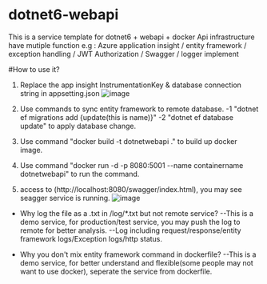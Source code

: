 # dotnet6-webapi
This is a service template for dotnet6 + webapi + docker
Api infrastructure have mutiple function e.g : Azure application insight / entity framework / exception handling / JWT Authorization / Swagger / logger implement

#How to use it?
1. Replace the app insight InstrumentationKey & database connection string in appsetting.json
   ![image](https://github.com/Wayne5888/dotnet6-webapi/assets/63963809/128b84f4-1021-40ac-b7e2-cdda7a160eb1)

2. Use commands to sync entity framework to remote database.
   -1 "dotnet ef migrations add {update(this is name)}"
   -2 "dotnet ef database update" to apply database change.

3. Use command "docker build -t dotnetwebapi ." to build up docker image.

4. Use command "docker run -d -p 8080:5001 --name containername dotnetwebapi" to run the command.

5. access to (http://localhost:8080/swagger/index.html), you may see seagger service is running.
![image](https://github.com/Wayne5888/dotnet6-webapi/assets/63963809/dc4c6b29-35ec-4534-95b0-35c2e368122f)



* Why log the file as a .txt in /log/*.txt but not remote service?
   --This is a demo service, for production/test service, you may push the log to remote for better analysis.
   --Log including request/response/entity framework logs/Exception logs/http status.

* Why you don't mix entity framework command in dockerfile?
  --This is a demo service, for better understand and flexible(some people may not want to use docker), seperate the service from dockerfile.







